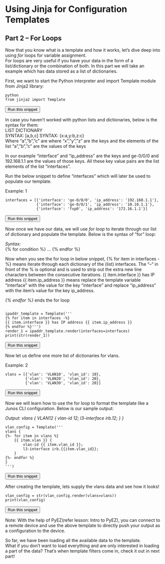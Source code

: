# Using Jinja for Configuration Templates  
## Part 2 – For Loops 
 
Now that you know what is a template and how it works, let’s dive deep into using *for* loops for variable assignment.  
For loops are very useful if you have your data in the form of a list/dictionary or the combination of both. In this part we will take an example which has data stored as a list of dictionaries.  

First, we want to start the Python interpreter and import Template module from Jinja2 library:

```
python
from jinja2 import Template
```
<button type="button" class="btn btn-primary btn-sm" onclick="runSnippetInTab('linux1', 0)">Run this snippet</button>

In case you haven’t worked with python lists and dictionaries, below is the syntax for them:  
     LIST                             DICTIONARY  
SYNTAX: [a,b,c]                  SYNTAX: {x:a,y:b,z:c}  
Where “a”,”b”,”c” are            where “x”,”y”,”z” are the keys and 
the elements of the list        “a”,”b”,”c” are the values of the keys

In our example “interface” and “ip_address” are the keys and ge-0/0/0 and 192.168.1.1 are the values of those keys. All these key value pairs are the list elements of the list “interfaces”.  

Run the below snippet to define “interfaces” which will later be used to populate our template.  

Example: 1  
```
interfaces = [{'interface': 'ge-0/0/0', 'ip_address': '192.168.1.1'},
              {'interface': 'ge-0/0/1', 'ip_address': '10.10.1.1'},
              {'interface': 'fxp0', 'ip_address': '172.16.1.1'}]

```
<button type="button" class="btn btn-primary btn-sm" onclick="runSnippetInTab('linux1', 1)">Run this snippet</button>

Now once we have our data, we will use *for loop* to iterate through our list of dictionary and populate the template. Below is the syntax of “for” loop:

*Syntax:*   
{% for condition %}
*…*
{% endfor %}


Now when you see the for loop in below snippet, 
{% for item in interfaces -%} means iterate through each dictionary of the (list) interfaces. The “–“ in front of the % is optional and is used to strip out the extra new line characters between the consecutive iterations. 
{{ item.interface }} has IP address {{ item.ip_address }} means replace the template variable “interface” with the value for the key “interface”  and replace “ip_address” with the item’s value for the key ip_address.  

*{% endfor %}* ends the for loop

```

ipaddr_template = Template('''
{% for item in interfaces -%}
{{ item.interface }} has IP address {{ item.ip_address }}
{% endfor %}''')
render_1 = ipaddr_template.render(interfaces=interfaces)
print(str(render_1))
```
<button type="button" class="btn btn-primary btn-sm" onclick="runSnippetInTab('linux1', 2)">Run this snippet</button>


Now let us define one more list of dictionaries for vlans.  

Example: 2  

```
vlans = [{'vlan': 'VLAN10', 'vlan_id': 10},
         {'vlan': 'VLAN20', 'vlan_id': 20},
         {'vlan': 'VLAN30', 'vlan_id': 20}]
```
<button type="button" class="btn btn-primary btn-sm" onclick="runSnippetInTab('linux1', 3)">Run this snippet</button>

Now we will learn how to use the for loop to format the template like a Junos CLI configuration. Below is our sample output:

*Output:
vlans {
    VLAN12 {
        vlan-id 12;
        l3-interface irb.12;
    }
}*

```
vlan_config = Template('''
vlans {
{%- for item in vlans %}
    {{ item.vlan }} {
        vlan-id {{ item.vlan_id }};
        l3-interface irb.{{item.vlan_id}};
    }
{%- endfor %}
}
''')
```
<button type="button" class="btn btn-primary btn-sm" onclick="runSnippetInTab('linux1', 4)">Run this snippet</button>

After creating the template, lets supply the vlans data and see how it looks!
```
vlan_config = str(vlan_config.render(vlans=vlans))
print(vlan_config)
```
<button type="button" class="btn btn-primary btn-sm" onclick="runSnippetInTab('linux1', 5)">Run this snippet</button>

Note: With the help of PyEZ(refer lesson: Intro to PyEZ), you can connect to a remote device and use the above template to directly push your output as a configuration to the device.

So far, we have been loading all the available data to the template.  
What if you don’t want to load everything and are only interested in loading a part of the data? That’s when template filters come in, check it out in next part!

